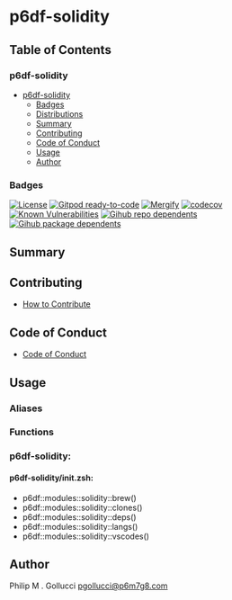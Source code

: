 # p6df-solidity

## Table of Contents


### p6df-solidity
- [p6df-solidity](#p6df-solidity)
  - [Badges](#badges)
  - [Distributions](#distributions)
  - [Summary](#summary)
  - [Contributing](#contributing)
  - [Code of Conduct](#code-of-conduct)
  - [Usage](#usage)
  - [Author](#author)

### Badges

[![License](https://img.shields.io/badge/License-Apache%202.0-yellowgreen.svg)](https://opensource.org/licenses/Apache-2.0)
[![Gitpod ready-to-code](https://img.shields.io/badge/Gitpod-ready--to--code-blue?logo=gitpod)](https://gitpod.io/#https://github.com/p6m7g8/p6df-solidity)
[![Mergify](https://img.shields.io/endpoint.svg?url=https://gh.mergify.io/badges/p6m7g8/p6df-solidity/&style=flat)](https://mergify.io)
[![codecov](https://codecov.io/gh/p6m7g8/p6df-solidity/branch/master/graph/badge.svg?token=14Yj1fZbew)](https://codecov.io/gh/p6m7g8/p6df-solidity)
[![Known Vulnerabilities](https://snyk.io/test/github/p6m7g8/p6df-solidity/badge.svg?targetFile=package.json)](https://snyk.io/test/github/p6m7g8/p6df-solidity?targetFile=package.json)
[![Gihub repo dependents](https://badgen.net/github/dependents-repo/p6m7g8/p6df-solidity)](https://github.com/p6m7g8/p6df-solidity/network/dependents?dependent_type=REPOSITORY)
[![Gihub package dependents](https://badgen.net/github/dependents-pkg/p6m7g8/p6df-solidity)](https://github.com/p6m7g8/p6df-solidity/network/dependents?dependent_type=PACKAGE)

## Summary

## Contributing

- [How to Contribute](CONTRIBUTING.md)

## Code of Conduct

- [Code of Conduct](https://github.com/p6m7g8/.github/blob/master/CODE_OF_CONDUCT.md)

## Usage


### Aliases


### Functions

### p6df-solidity:

#### p6df-solidity/init.zsh:

- p6df::modules::solidity::brew()
- p6df::modules::solidity::clones()
- p6df::modules::solidity::deps()
- p6df::modules::solidity::langs()
- p6df::modules::solidity::vscodes()



## Author

Philip M . Gollucci <pgollucci@p6m7g8.com>
